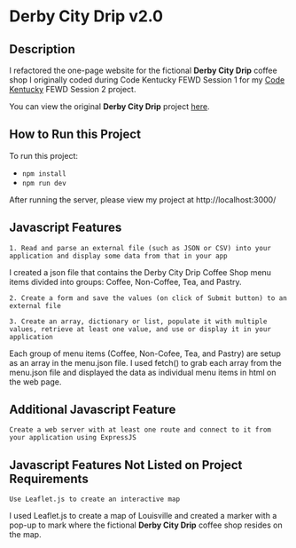 # Derby City Drip v2.0
## Description
I refactored the one-page website for the fictional **Derby City Drip** coffee shop I originally coded during Code Kentucky FEWD Session 1 for my [Code Kentucky](https://codekentucky.org/) FEWD Session 2 project.

You can view the original **Derby City Drip** project [here](https://github.com/istarlet/derby_city_drip). 

## How to Run this Project

To run this project:

- `npm install` 
- `npm run dev` 

After running the server, please view my project at http://localhost:3000/

## Javascript Features
`1. Read and parse an external file (such as JSON or CSV) into your application and display some data from that in your app`

I created a json file that contains the Derby City Drip Coffee Shop menu items divided into groups: Coffee, Non-Coffee, Tea, and Pastry.

`2. Create a form and save the values (on click of Submit button) to an external file`
 
`3. Create an array, dictionary or list, populate it with multiple values, retrieve at least one value, and use or display it in your application`

Each group of menu items (Coffee, Non-Cofee, Tea, and Pastry) are setup as an array in the menu.json file. I used fetch() to grab each array from the menu.json file and displayed the data as individual menu items in html on the web page. 

## Additional Javascript Feature
`Create a web server with at least one route and connect to it from your application using ExpressJS`

## Javascript Features Not Listed on Project Requirements
`Use Leaflet.js to create an interactive map`

I used Leaflet.js to create a map of Louisville and created a marker with a pop-up to mark where the fictional **Derby City Drip** coffee shop resides on the map. 




